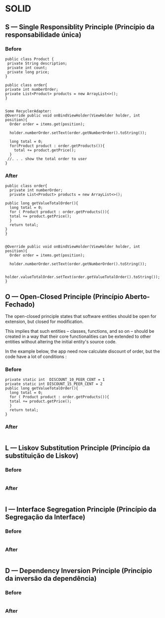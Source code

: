 # SOLID


##  S — Single Responsiblity Principle (Princípio da responsabilidade única)


### Before
```
public class Product {
 private String description;
 private int count;
 private long price;
}

public class order{
private int numberOrder;
private List<Product> products = new ArrayList<>();
}


Some RecyclerAdapter:
@Override public void onBindViewHolder(ViewHolder holder, int position){
  Order order = items.get(position);
  
  holder.numberOrder.setText(order.getNumberOrder().toString());
  
  long total = 0;
  for(Product product : order.getProducts()){
    total += product.getPrice();
  }
 //. . . show the total order to user
}
```

### After
```
public class order{
  private int numberOrder;
  private List<Product> products = new ArrayList<>();

public long getValueTotalOrder(){
  long total = 0;
  for ( Product product : order.getProducts()){
  total += product.getPrice();
  }
  return total;
}
}


@Override public void onBindViewHolder(ViewHolder holder, int position){
  Order order = items.get(position);
  
  holder.numberOrder.setText(order.getNumberOrder().toString());
  
   holder.valueTotalOrder.setText(order.getValueTotalOrder().toString());
}

```


##  O — Open-Closed Principle (Princípio Aberto-Fechado)

The open-closed principle states that software entities should be open for extension, but closed for modification.

This implies that such entities – classes, functions, and so on – should be created in a way that their core functionalities can be extended to other entities without altering the initial entity's source code.

In the example below, the app need now calculate discount of order, but the code have a lot of conditions :

### Before
```
private static int  DISCOUNT_10_PEER_CENT = 1
private static int DISCOUNT_15_PEER_CENT = 2
public long getValueTotalOrder(){
  long total = 0;
  for ( Product product : order.getProducts()){
  total += product.getPrice();
  }
  return total;
}

```
### After
```
```

##  L — Liskov Substitution Principle (Princípio da substituição de Liskov)

### Before
```
```
### After
```
```
##  I — Interface Segregation Principle (Princípio da Segregação da Interface)


### Before
```
```
### After
```
```
##  D — Dependency Inversion Principle (Princípio da inversão da dependência)

### Before
```
```
### After
```
```
